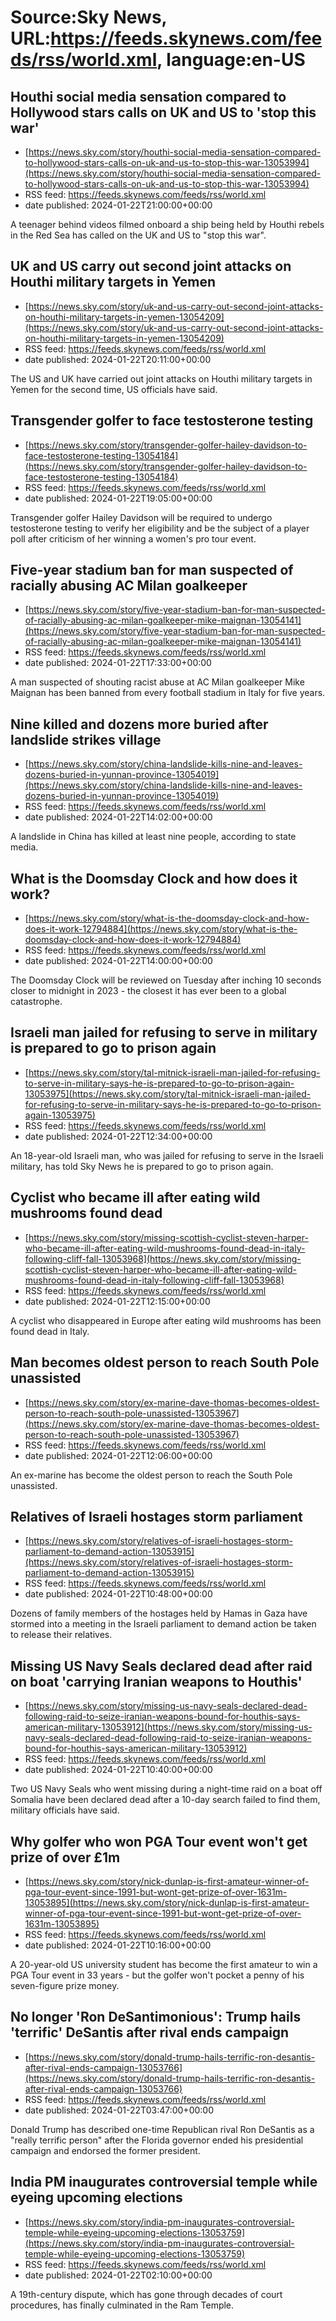 # Source:Sky News, URL:https://feeds.skynews.com/feeds/rss/world.xml, language:en-US

## Houthi social media sensation compared to Hollywood stars calls on UK and US to 'stop this war'
 - [https://news.sky.com/story/houthi-social-media-sensation-compared-to-hollywood-stars-calls-on-uk-and-us-to-stop-this-war-13053994](https://news.sky.com/story/houthi-social-media-sensation-compared-to-hollywood-stars-calls-on-uk-and-us-to-stop-this-war-13053994)
 - RSS feed: https://feeds.skynews.com/feeds/rss/world.xml
 - date published: 2024-01-22T21:00:00+00:00

A teenager behind videos filmed onboard a ship being held by Houthi rebels in the Red Sea has called on the UK and US to "stop this war".

## UK and US carry out second joint attacks on Houthi military targets in Yemen
 - [https://news.sky.com/story/uk-and-us-carry-out-second-joint-attacks-on-houthi-military-targets-in-yemen-13054209](https://news.sky.com/story/uk-and-us-carry-out-second-joint-attacks-on-houthi-military-targets-in-yemen-13054209)
 - RSS feed: https://feeds.skynews.com/feeds/rss/world.xml
 - date published: 2024-01-22T20:11:00+00:00

The US and UK have carried out joint attacks on Houthi military targets in Yemen for the second time, US officials have said.

## Transgender golfer to face testosterone testing
 - [https://news.sky.com/story/transgender-golfer-hailey-davidson-to-face-testosterone-testing-13054184](https://news.sky.com/story/transgender-golfer-hailey-davidson-to-face-testosterone-testing-13054184)
 - RSS feed: https://feeds.skynews.com/feeds/rss/world.xml
 - date published: 2024-01-22T19:05:00+00:00

Transgender golfer Hailey Davidson will be required to undergo testosterone testing to verify her eligibility and be the subject of a player poll after criticism of her winning a women's pro tour event.

## Five-year stadium ban for man suspected of racially abusing AC Milan goalkeeper
 - [https://news.sky.com/story/five-year-stadium-ban-for-man-suspected-of-racially-abusing-ac-milan-goalkeeper-mike-maignan-13054141](https://news.sky.com/story/five-year-stadium-ban-for-man-suspected-of-racially-abusing-ac-milan-goalkeeper-mike-maignan-13054141)
 - RSS feed: https://feeds.skynews.com/feeds/rss/world.xml
 - date published: 2024-01-22T17:33:00+00:00

A man suspected of shouting racist abuse at AC Milan goalkeeper Mike Maignan has been banned from every football stadium in Italy for five years.

## Nine killed and dozens more buried after landslide strikes village
 - [https://news.sky.com/story/china-landslide-kills-nine-and-leaves-dozens-buried-in-yunnan-province-13054019](https://news.sky.com/story/china-landslide-kills-nine-and-leaves-dozens-buried-in-yunnan-province-13054019)
 - RSS feed: https://feeds.skynews.com/feeds/rss/world.xml
 - date published: 2024-01-22T14:02:00+00:00

A landslide in China has killed at least nine people, according to state media.

## What is the Doomsday Clock and how does it work?
 - [https://news.sky.com/story/what-is-the-doomsday-clock-and-how-does-it-work-12794884](https://news.sky.com/story/what-is-the-doomsday-clock-and-how-does-it-work-12794884)
 - RSS feed: https://feeds.skynews.com/feeds/rss/world.xml
 - date published: 2024-01-22T14:00:00+00:00

The Doomsday Clock will be reviewed on Tuesday after inching 10 seconds closer to midnight in 2023 -  the closest it has ever been to a global catastrophe.

## Israeli man jailed for refusing to serve in military is prepared to go to prison again
 - [https://news.sky.com/story/tal-mitnick-israeli-man-jailed-for-refusing-to-serve-in-military-says-he-is-prepared-to-go-to-prison-again-13053975](https://news.sky.com/story/tal-mitnick-israeli-man-jailed-for-refusing-to-serve-in-military-says-he-is-prepared-to-go-to-prison-again-13053975)
 - RSS feed: https://feeds.skynews.com/feeds/rss/world.xml
 - date published: 2024-01-22T12:34:00+00:00

An 18-year-old Israeli man, who was jailed for refusing to serve in the Israeli military, has told Sky News he is prepared to go to prison again.

## Cyclist who became ill after eating wild mushrooms found dead
 - [https://news.sky.com/story/missing-scottish-cyclist-steven-harper-who-became-ill-after-eating-wild-mushrooms-found-dead-in-italy-following-cliff-fall-13053968](https://news.sky.com/story/missing-scottish-cyclist-steven-harper-who-became-ill-after-eating-wild-mushrooms-found-dead-in-italy-following-cliff-fall-13053968)
 - RSS feed: https://feeds.skynews.com/feeds/rss/world.xml
 - date published: 2024-01-22T12:15:00+00:00

A cyclist who disappeared in Europe after eating wild mushrooms has been found dead in Italy.

## Man becomes oldest person to reach South Pole unassisted
 - [https://news.sky.com/story/ex-marine-dave-thomas-becomes-oldest-person-to-reach-south-pole-unassisted-13053967](https://news.sky.com/story/ex-marine-dave-thomas-becomes-oldest-person-to-reach-south-pole-unassisted-13053967)
 - RSS feed: https://feeds.skynews.com/feeds/rss/world.xml
 - date published: 2024-01-22T12:06:00+00:00

An ex-marine has become the oldest person to reach the South Pole unassisted.

## Relatives of Israeli hostages storm parliament
 - [https://news.sky.com/story/relatives-of-israeli-hostages-storm-parliament-to-demand-action-13053915](https://news.sky.com/story/relatives-of-israeli-hostages-storm-parliament-to-demand-action-13053915)
 - RSS feed: https://feeds.skynews.com/feeds/rss/world.xml
 - date published: 2024-01-22T10:48:00+00:00

Dozens of family members of the hostages held by Hamas in Gaza have stormed into a meeting in the Israeli parliament to demand action be taken to release their relatives.

## Missing US Navy Seals declared dead after raid on boat 'carrying Iranian weapons to Houthis'
 - [https://news.sky.com/story/missing-us-navy-seals-declared-dead-following-raid-to-seize-iranian-weapons-bound-for-houthis-says-american-military-13053912](https://news.sky.com/story/missing-us-navy-seals-declared-dead-following-raid-to-seize-iranian-weapons-bound-for-houthis-says-american-military-13053912)
 - RSS feed: https://feeds.skynews.com/feeds/rss/world.xml
 - date published: 2024-01-22T10:40:00+00:00

Two US Navy Seals who went missing during a night-time raid on a boat off Somalia have been declared dead after a 10-day search failed to find them, military officials have said.

## Why golfer who won PGA Tour event won't get prize of over &#163;1m
 - [https://news.sky.com/story/nick-dunlap-is-first-amateur-winner-of-pga-tour-event-since-1991-but-wont-get-prize-of-over-1631m-13053895](https://news.sky.com/story/nick-dunlap-is-first-amateur-winner-of-pga-tour-event-since-1991-but-wont-get-prize-of-over-1631m-13053895)
 - RSS feed: https://feeds.skynews.com/feeds/rss/world.xml
 - date published: 2024-01-22T10:16:00+00:00

A 20-year-old US university student has become the first amateur to win a PGA Tour event in 33 years - but the golfer won't pocket a penny of his seven-figure prize money.

## No longer 'Ron DeSantimonious': Trump hails 'terrific' DeSantis after rival ends campaign
 - [https://news.sky.com/story/donald-trump-hails-terrific-ron-desantis-after-rival-ends-campaign-13053766](https://news.sky.com/story/donald-trump-hails-terrific-ron-desantis-after-rival-ends-campaign-13053766)
 - RSS feed: https://feeds.skynews.com/feeds/rss/world.xml
 - date published: 2024-01-22T03:47:00+00:00

Donald Trump has described one-time Republican rival Ron DeSantis as a "really terrific person" after the Florida governor ended his presidential campaign and endorsed the former president.

## India PM inaugurates controversial temple while eyeing upcoming elections
 - [https://news.sky.com/story/india-pm-inaugurates-controversial-temple-while-eyeing-upcoming-elections-13053759](https://news.sky.com/story/india-pm-inaugurates-controversial-temple-while-eyeing-upcoming-elections-13053759)
 - RSS feed: https://feeds.skynews.com/feeds/rss/world.xml
 - date published: 2024-01-22T02:10:00+00:00

A 19th-century dispute, which has gone through decades of court procedures, has finally culminated in the Ram Temple.

